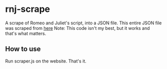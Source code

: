 # rnj-scrape
A scrape of Romeo and Juliet's script, into a JSON file.
This entire JSON file was scraped from [here](http://shakespeare.mit.edu/romeo_juliet/full.html)
Note: This code isn't my best, but it works and that's what matters.
## How to use
Run scraper.js on the website. That's it.
